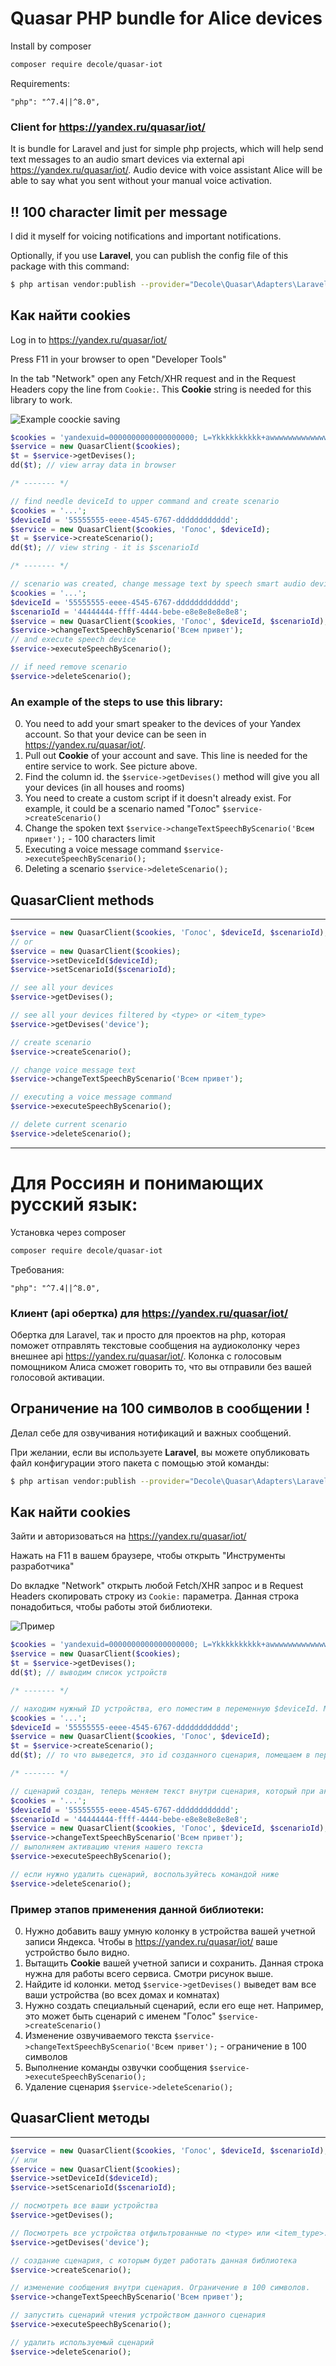 # Quasar PHP bundle for Alice devices 

Install by composer

``` bash
composer require decole/quasar-iot
```

Requirements:

```
"php": "^7.4||^8.0",
```

### Client for https://yandex.ru/quasar/iot/

It is bundle for Laravel and just for simple php projects, which will help send text messages to an 
audio smart devices via external api https://yandex.ru/quasar/iot/. Audio device with voice assistant Alice 
will be able to say what you sent without your manual voice activation.

## !! 100 character limit per message

I did it myself for voicing notifications and important notifications.

Optionally, if you use **Laravel**, you can publish the config file of this package with this command:

``` bash
$ php artisan vendor:publish --provider="Decole\Quasar\Adapters\Laravel\QuasarServiceProvider" --tag=config
```

## Как найти cookies

Log in to https://yandex.ru/quasar/iot/

Press F11 in your browser to open "Developer Tools"

In the tab "Network" open any Fetch/XHR request and in the Request Headers copy the line from `Cookie:`. 
This **Cookie** string is needed for this library to work.

![Example coockie saving](docs/info.png)

```php
$cookies = 'yandexuid=0000000000000000000; L=Ykkkkkkkkkk+awwwwwwwwwwwwwwwwwwwwwwwwwwwwwwwww==.1111111111.11111.111111.88888888888888888888888888888888; yandex_login=oooooooooo; yuidss=9999999999999999999; ymex=1111111111.yrts.1111111111; is_gdpr=0; is_gdpr_b=CCCCCCCCCCCC; my=YwA=; gdpr=0; _ym_uid=1111111111111111111; mda=0; amcuid=9999999999999999999; computer=1; XcfPaDInQpzKj=1; i=G4jBbeJV022E4y/HME9eMh/JJJJJJJJ+JJJJJJJ/JJJJJJJJ/ggggggggggggg+RRRRRRRRRRRRRRRRRRR+/H8dmxaI=; yp=1111111111.udn.cDDDDDDDDDDDDDDDDDDDDDDDDDD.org_id.333333333333333333.ygu.1#1111111111.spcs.l#1111111111.szm.1:111111111:1111111111111111111.los.1#1111111111.losc.0#1111111111.mcv.0#1111111111.mcl.1111111; device_id=11111111111111111111111111111111111111111; _ym_d=1111111111; skid=1111111111111111111; Cookie_check=1; instruction=1; Session_id=3:11111111111111111111111111111111111:24.1.2:1|111111111.0.2|3:111111.111111.11111111111111_111111111111; sessionid2=3:1111111111.5.0.1111111111111:111111:24.1.2:1|111111111.0.2|3:111111.111111.111111111111111111111111111; ys=udn.cccccccccccccccc#c_chck.1111111111; active-browser-timestamp=1111111111111; _ym_isad=2; _yasc=1111111111111111111111111111111111111111111111111111111111111111111www==';
$service = new QuasarClient($cookies);
$t = $service->getDevises();
dd($t); // view array data in browser

/* ------- */

// find needle deviceId to upper command and create scenario
$cookies = '...';
$deviceId = '55555555-eeee-4545-6767-dddddddddddd';
$service = new QuasarClient($cookies, 'Голос', $deviceId);
$t = $service->createScenario();
dd($t); // view string - it is $scenarioId

/* ------- */

// scenario was created, change message text by speech smart audio device
$cookies = '...';
$deviceId = '55555555-eeee-4545-6767-dddddddddddd';
$scenarioId = '44444444-ffff-4444-bebe-e8e8e8e8e8e8';
$service = new QuasarClient($cookies, 'Голос', $deviceId, $scenarioId);
$service->changeTextSpeechByScenario('Всем привет');
// and execute speech device
$service->executeSpeechByScenario();

// if need remove scenario
$service->deleteScenario();
```

### An example of the steps to use this library:

0. You need to add your smart speaker to the devices of your Yandex account.
   So that your device can be seen in https://yandex.ru/quasar/iot/.
1. Pull out **Cookie** of your account and save. This line is needed for the entire service to work. See picture above. 
2. Find the column id. the `$service->getDevises()` method will give you all your devices (in all houses and rooms)
3. You need to create a custom script if it doesn't already exist. For example, it could be a scenario named "Голос" 
   `$service->createScenario()`
4. Change the spoken text `$service->changeTextSpeechByScenario('Всем привет');` - 100 characters limit
5. Executing a voice message command `$service->executeSpeechByScenario();`
6. Deleting a scenario `$service->deleteScenario();`


## QuasarClient methods
------
```php
$service = new QuasarClient($cookies, 'Голос', $deviceId, $scenarioId);
// or
$service = new QuasarClient($cookies);
$service->setDeviceId($deviceId);
$service->setScenarioId($scenarioId);

// see all your devices
$service->getDevises();

// see all your devices filtered by <type> or <item_type>
$service->getDevises('device');

// create scenario
$service->createScenario();

// change voice message text
$service->changeTextSpeechByScenario('Всем привет');

// executing a voice message command
$service->executeSpeechByScenario();

// delete current scenario
$service->deleteScenario();
```

------
# Для Россиян и понимающих русский язык:


Установка через composer

``` bash
composer require decole/quasar-iot
```

Требования:

```
"php": "^7.4||^8.0",
```

### Клиент (api обертка) для https://yandex.ru/quasar/iot/

Обертка для Laravel, так и просто для проектов на php, которая поможет отправлять текстовые сообщения на аудиоколонку
через внешнее api https://yandex.ru/quasar/iot/. Колонка с голосовым помощником Алиса сможет
говорить то, что вы отправили без вашей голосовой активации.

## Ограничение на 100 символов в сообщении !

Делал себе для озвучивания нотификаций и важных сообщений.

При желании, если вы используете **Laravel**, вы можете опубликовать файл конфигурации этого пакета с помощью этой команды:

``` bash
$ php artisan vendor:publish --provider="Decole\Quasar\Adapters\Laravel\QuasarServiceProvider" --tag=config
```

## Как найти cookies

Зайти и авторизоваться на https://yandex.ru/quasar/iot/

Нажать на F11 в вашем браузере, чтобы открыть "Инструменты разработчика"

Dо вкладке "Network" открыть любой Fetch/XHR запрос и в Request Headers скопировать строку из
`Cookie:` параметра. Данная строка понадобиться, чтобы работы этой библиотеки. 

![Пример](docs/info.png)

```php
$cookies = 'yandexuid=0000000000000000000; L=Ykkkkkkkkkk+awwwwwwwwwwwwwwwwwwwwwwwwwwwwwwwww==.1111111111.11111.111111.88888888888888888888888888888888; yandex_login=oooooooooo; yuidss=9999999999999999999; ymex=1111111111.yrts.1111111111; is_gdpr=0; is_gdpr_b=CCCCCCCCCCCC; my=YwA=; gdpr=0; _ym_uid=1111111111111111111; mda=0; amcuid=9999999999999999999; computer=1; XcfPaDInQpzKj=1; i=G4jBbeJV022E4y/HME9eMh/JJJJJJJJ+JJJJJJJ/JJJJJJJJ/ggggggggggggg+RRRRRRRRRRRRRRRRRRR+/H8dmxaI=; yp=1111111111.udn.cDDDDDDDDDDDDDDDDDDDDDDDDDD.org_id.333333333333333333.ygu.1#1111111111.spcs.l#1111111111.szm.1:111111111:1111111111111111111.los.1#1111111111.losc.0#1111111111.mcv.0#1111111111.mcl.1111111; device_id=11111111111111111111111111111111111111111; _ym_d=1111111111; skid=1111111111111111111; Cookie_check=1; instruction=1; Session_id=3:11111111111111111111111111111111111:24.1.2:1|111111111.0.2|3:111111.111111.11111111111111_111111111111; sessionid2=3:1111111111.5.0.1111111111111:111111:24.1.2:1|111111111.0.2|3:111111.111111.111111111111111111111111111; ys=udn.cccccccccccccccc#c_chck.1111111111; active-browser-timestamp=1111111111111; _ym_isad=2; _yasc=1111111111111111111111111111111111111111111111111111111111111111111www==';
$service = new QuasarClient($cookies);
$t = $service->getDevises();
dd($t); // выводим список устройств

/* ------- */

// находим нужный ID устройства, его поместим в переменную $deviceId. Мы ищем устройство - колонку. Интуитивно понятно.
$cookies = '...';
$deviceId = '55555555-eeee-4545-6767-dddddddddddd';
$service = new QuasarClient($cookies, 'Голос', $deviceId);
$t = $service->createScenario();
dd($t); // то что выведется, это id созданного сценария, помещаем в переменную $scenarioId

/* ------- */

// сценарий создан, теперь меняем текст внутри сценария, который при активации аудио колонка сама произнесет.
$cookies = '...';
$deviceId = '55555555-eeee-4545-6767-dddddddddddd';
$scenarioId = '44444444-ffff-4444-bebe-e8e8e8e8e8e8';
$service = new QuasarClient($cookies, 'Голос', $deviceId, $scenarioId);
$service->changeTextSpeechByScenario('Всем привет');
// выполняем активацию чтения нашего текста
$service->executeSpeechByScenario();

// если нужно удалить сценарий, воспользуйтесь командой ниже
$service->deleteScenario();
```

### Пример этапов применения данной библиотеки:

0. Нужно добавить вашу умную колонку в устройства вашей учетной записи Яндекса.
   Чтобы в https://yandex.ru/quasar/iot/ ваше устройство было видно.
1. Вытащить **Cookie** вашей учетной записи и сохранить. Данная строка нужна для работы всего сервиса. Смотри рисунок выше.
2. Найдите id колонки. метод `$service->getDevises()` выведет вам все ваши устройства (во всех домах и комнатах)
3. Нужно создать специальный сценарий, если его еще нет. Например, это может быть сценарий с именем "Голос"
   `$service->createScenario()`
4. Изменение озвучиваемого текста `$service->changeTextSpeechByScenario('Всем привет');` - ограничение в 100 символов
5. Выполнение команды озвучки сообщения `$service->executeSpeechByScenario();`
6. Удаление сценария `$service->deleteScenario();`

## QuasarClient методы
------
```php
$service = new QuasarClient($cookies, 'Голос', $deviceId, $scenarioId);
// или
$service = new QuasarClient($cookies);
$service->setDeviceId($deviceId);
$service->setScenarioId($scenarioId);

// посмотреть все ваши устройства
$service->getDevises();

// Посмотреть все устройства отфильтрованные по <type> или <item_type>. Смотри вывод предыдущей команды
$service->getDevises('device');

// создание сценария, с которым будет работать данная библиотека
$service->createScenario();

// изменение сообщения внутри сценария. Ограничение в 100 символов.
$service->changeTextSpeechByScenario('Всем привет');

// запустить сценарий чтения устройством данного сценария
$service->executeSpeechByScenario();

// удалить используемый сценарий
$service->deleteScenario();
```
